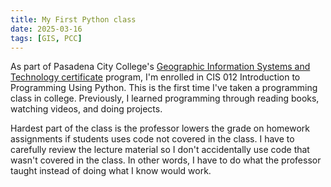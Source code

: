 ```yaml
---
title: My First Python class
date: 2025-03-16
tags: [GIS, PCC]
---
```


As part of Pasadena City College's [Geographic Information Systems and Technology certificate](https://pasadena.edu/academics/divisions/natural-sciences/areas-of-study/gis.php) program, I'm enrolled in CIS 012 Introduction to Programming
Using Python. This is the first time I've taken a programming class in college. Previously, I learned programming through reading books, watching videos, and doing projects.

Hardest part of the class is the professor lowers the grade on homework assignments if students uses code not covered in the class. I have to carefully review the lecture material so I don't accidentally use code that wasn't covered in the class. In other words, I have to do what the professor taught instead of doing what I know would work.

